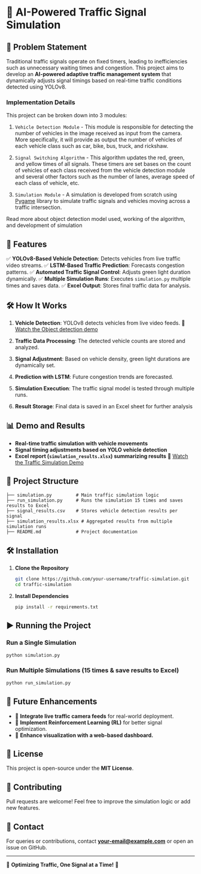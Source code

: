 # 🚦 AI-Powered Traffic Signal Simulation

## 📌 Problem Statement
Traditional traffic signals operate on fixed timers, leading to inefficiencies such as unnecessary waiting times and congestion. This project aims to develop an **AI-powered adaptive traffic management system** that dynamically adjusts signal timings based on real-time traffic conditions detected using YOLOv8.
### Implementation Details

This project can be broken down into 3 modules:

1. `Vehicle Detection Module` - This module is responsible for detecting the number of vehicles in the image received as input from the camera. More specifically, it will provide as output the number of vehicles of each vehicle class such as car, bike, bus, truck, and rickshaw.

2. `Signal Switching Algorithm` - This algorithm updates the red, green, and yellow times of all signals. These timers are set bases on the count of vehicles of each class received from the vehicle detection module and several other factors such as the number of lanes, average speed of each class of vehicle, etc. 

3. `Simulation Module` - A simulation is developed from scratch using [Pygame](https://www.pygame.org/news) library to simulate traffic signals and vehicles moving across a traffic intersection.

Read more about object detection model used, working of the algorithm, and development of simulation
## 🚀 Features
✅ **YOLOv8-Based Vehicle Detection**: Detects vehicles from live traffic video streams.
✅ **LSTM-Based Traffic Prediction**: Forecasts congestion patterns.
✅ **Automated Traffic Signal Control**: Adjusts green light duration dynamically.
✅ **Multiple Simulation Runs**: Executes `simulation.py` multiple times and saves data.
✅ **Excel Output**: Stores final traffic data for analysis.

## 🛠 How It Works
1. **Vehicle Detection**: YOLOv8 detects vehicles from live video feeds.
🎥 [Watch the Object detection demo](https://www.youtube.com/watch?v=ChTifdXcHgs)

2. **Traffic Data Processing**: The detected vehicle counts are stored and analyzed.
3. **Signal Adjustment**: Based on vehicle density, green light durations are dynamically set.
4. **Prediction with LSTM**: Future congestion trends are forecasted.
5. **Simulation Execution**: The traffic signal model is tested through multiple runs.
6. **Result Storage**: Final data is saved in an Excel sheet for further analysis

## 📊 Demo and Results
- **Real-time traffic simulation with vehicle movements**
- **Signal timing adjustments based on YOLO vehicle detection**
- **Excel report (`simulation_results.xlsx`) summarizing results**
🎥 [Watch the Traffic Simulation Demo](https://www.youtube.com/watch?v=f1rQIFcFGig)



## 📂 Project Structure
```
├── simulation.py         # Main traffic simulation logic
├── run_simulation.py     # Runs the simulation 15 times and saves results to Excel
├── signal_results.csv    # Stores vehicle detection results per signal
├── simulation_results.xlsx # Aggregated results from multiple simulation runs
├── README.md             # Project documentation
```

## 🛠 Installation
1. **Clone the Repository**
   ```sh
   git clone https://github.com/your-username/traffic-simulation.git
   cd traffic-simulation
   ```
2. **Install Dependencies**
   ```sh
   pip install -r requirements.txt
   ```

## ▶️ Running the Project
### Run a Single Simulation
```sh
python simulation.py
```
### Run Multiple Simulations (15 times & save results to Excel)
```sh
python run_simulation.py
```

## 🤖 Future Enhancements
- 🔹 **Integrate live traffic camera feeds** for real-world deployment.
- 🔹 **Implement Reinforcement Learning (RL)** for better signal optimization.
- 🔹 **Enhance visualization with a web-based dashboard.**

## 📜 License
This project is open-source under the **MIT License**.

## 🤝 Contributing
Pull requests are welcome! Feel free to improve the simulation logic or add new features.

## 📧 Contact
For queries or contributions, contact **your-email@example.com** or open an issue on GitHub.

---
🚦 **Optimizing Traffic, One Signal at a Time!** 🚦

